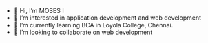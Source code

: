 - 👋 Hi, I’m MOSES I
- 👀 I’m interested in application development and web development
- 🌱 I’m currently learning BCA in Loyola College, Chennai.
- 💞️ I’m looking to collaborate on web development

<!---
MOSES-I/MOSES-I is a ✨ special ✨ repository because its `README.md` (this file) appears on your GitHub profile.
You can click the Preview link to take a look at your changes.
--->
